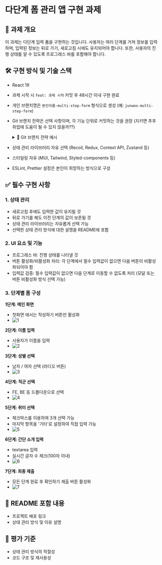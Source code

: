 # 다단계 폼 관리 앱 구현 과제

## 📌 과제 개요

이 과제는 다단계 입력 폼을 구현하는 것입니다. 사용자는 여러 단계를 거쳐 정보를 입력하며, 입력된 정보는 뒤로 가기, 새로고침 시에도 유지되어야 합니다. 또한, 사용자의 진행 상태를 알 수 있도록 프로그레스 바를 포함해야 합니다.

## 🛠️ 구현 방식 및 기술 스택

- React 19
- 과제 시작 시 `feat: 과제 시작` 커밋 후 48시간 이내 구현 완료
- 개인 브랜치명은 `본인이름-multi-step-form` 형식으로 생성 (예: `junwoo-multi-step-form`)
- Git 브랜치 전략은 선택 사항이며, 각 기능 단위로 커밋하는 것을 권장 (지키면 추후 취업에 도움이 될 수 있지 않을까??)
  <details>
     <summary>🌿 Git 브랜치 전략 예시</summary>

  ```
  # 1. 프로젝트 브랜치 생성
  git checkout -b 본인이름-multi-step-form

  # 2. 작업 단위별 브랜치 생성 및 커밋
  git checkout -b feat/input-name   # 1단계: 이름 입력 구현
  git commit -m "feat: 이름 입력 폼 추가"
  git checkout 본인이름-multi-step-form
  git merge feat/input-name

  git checkout -b feat/select-gender   # 2단계: 성별 선택 구현
  git commit -m "feat: 성별 선택 폼 추가"
  git checkout 본인이름-multi-step-form
  git merge feat/select-gender

  git checkout -b feat/select-job   # 3단계: 직군 선택 구현
  git commit -m "feat: 직군 선택 폼 추가"
  git checkout 본인이름-multi-step-form
  git merge feat/select-job

  git checkout -b feat/select-hobby   # 4단계: 취미 선택 구현
  git commit -m "feat: 취미 선택 폼 추가"
  git checkout 본인이름-multi-step-form
  git merge feat/select-hobby

  git checkout -b feat/summary-input   # 5단계: 간단 소개 입력 구현
  git commit -m "feat: 간단 소개 입력 폼 추가"
  git checkout 본인이름-multi-step-form
  git merge feat/summary-input

  # 3. 병합이 완료되면 원격 저장소에 푸시
  git push origin 본인이름-multi-step-form
  ```

  </details>

- 상태 관리 라이브러리 자유 선택 (Recoil, Redux, Context API, Zustand 등)
- 스타일링 자유 (MUI, Tailwind, Styled-components 등)
- ESLint, Prettier 설정은 본인이 희망하는 방식으로 구성

## ✅ 필수 구현 사항

### 1. 상태 관리

- 새로고침 후에도 입력한 값이 유지될 것
- 뒤로 가기를 해도 이전 단계의 값이 보존될 것
- 상태 관리 라이브러리는 자유롭게 선택 가능
- 선택한 상태 관리 방식에 대한 설명을 README에 포함

### 2. UI 요소 및 기능

- 프로그레스 바: 진행 상태를 나타낼 것
- 버튼 활성화/비활성화 처리: 각 단계에서 필수 입력값이 없으면 다음 버튼이 비활성화되어야 함
- 입력값 검증: 필수 입력값이 없으면 다음 단계로 이동할 수 없도록 처리 (모달 또는 버튼 비활성화 방식 선택 가능)

### 3. 단계별 폼 구성

**1단계: 메인 화면**

- 첫화면 에서는 작성하기 버튼만 활성화
- ![1](https://github.com/user-attachments/assets/f728559f-18b8-4ebb-b87b-6b153fdd3be8)

**2단계: 이름 입력**

- 사용자가 이름을 입력
- ![2](https://github.com/user-attachments/assets/1c13b028-4603-4869-a362-f630508127cc)

**3단계: 성별 선택**

- 남자 / 여자 선택 (라디오 버튼)
- ![3](https://github.com/user-attachments/assets/f41eaa33-b704-473d-bc7b-860910a0c39a)

**4단계: 직군 선택**

- FE, BE 등 드롭다운으로 선택
- ![4](https://github.com/user-attachments/assets/2e370f57-57d0-4d55-b471-930b30490f3e)

**5단계: 취미 선택**

- 체크박스를 이용하여 3개 선택 가능
- 마지막 항목을 '기타'로 설정하여 직접 입력 가능
- ![5](https://github.com/user-attachments/assets/767e47b9-5e41-4659-bdf8-c9e194599245)

**6단계: 간단 소개 입력**

- textarea 입력
- 실시간 글자 수 체크(100자 이내)
- ![6](https://github.com/user-attachments/assets/3e92c917-473c-4a09-a5d2-8d4abe4b3845)

**7단계: 최종 제출**

- 모든 단계 완료 후 확인하기 제출 버튼 활성화
- ![7](https://github.com/user-attachments/assets/0fda9f43-f3f9-4fb2-9a29-5562b5586ac7)

## 📄 README 포함 내용

- 프로젝트 배포 링크
- 상태 관리 방식 및 이유 설명

## 🎯 평가 기준

- 상태 관리 방식의 적절성
- 코드 구조 및 재사용성
